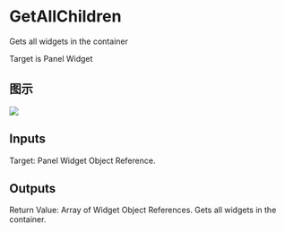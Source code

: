 # GetAllChildren

Gets all widgets in the container

Target is Panel Widget

## 图示

![]($-20221218-21352649.png)

## Inputs

Target: Panel Widget Object Reference.  

## Outputs

Return Value: Array of Widget Object References. Gets all widgets in the container.

